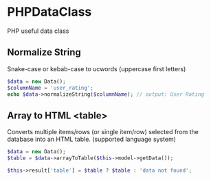 # PHPDataClass
PHP useful data class

## Normalize String
Snake-case or kebab-case to ucwords (uppercase first letters)

```PHP
$data = new Data();
$columnName = 'user_rating';
echo $data->normalizeString($columnName); // output: User Rating
```

## Array to HTML \<table\>
Converts multiple items/rows (or single item/row) selected from the database into an HTML table. (supported language system)

```PHP
$data = new Data();
$table = $data->arrayToTable($this->model->getData());

$this->result['table'] = $table ? $table : 'data not found';
```